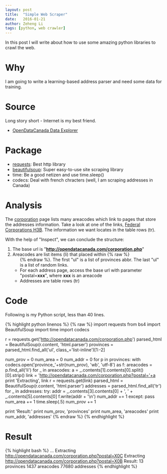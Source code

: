 ```yaml
---
layout: post
title:  "Simple Web Scraper"
date:   2016-01-21
author: Zeheng Li
tags: [python, web crawler]
---
```


In this post I will write about how to use some amazing python libraries to crawl the web.

# Why
I am going to write a learning-based address parser and need some data for training.

# Source
  Long story short - Internet is my best friend.

  * [OpenDataCanada Data Explorer](http://opendatacanada.com/)

# Package
  * [requests](http://docs.python-requests.org/en/latest/): Best http library
  * [beautifulsoup](http://www.crummy.com/software/BeautifulSoup/): Super easy-to-use site scraping library 
  * time: Be a good netizen and use time.sleep()
  * codecs: Deal with french chracters (well, I am scraping addresses in Canada)

# Analysis
The [corporation](http://opendatacanada.com/corporation.php) page lists many areacodes which link to pages that store the addresses information. Take a look at one of the links, [Federal Corporations H3B](http://opendatacanada.com/corporation.php?postal=H3B). The information we want locates in the table rows (tr).

With the help of "Inspect", we can conclude the structure:

  1. The base url is "**http://opendatacanada.com/corporation.php**"
  2. Areacodes are list items (li) that placed within {% raw %} <ul class="list-inline"> {% endraw %}. The first "ul" is a list of provinces abbr. The last "ul" is a list of random links.
  3. For each address page, access the base url with parameter "postal=**xxx**", where **xxx** is an areacode
  4. Addresses are table rows (tr)

# Code

Following is my Python script, less than 40 lines.

{% highlight python linenos %} {% raw %}
import requests
from bs4 import BeautifulSoup
import time
import codecs

r = requests.get('http://opendatacanada.com/corporation.php')
parsed_html = BeautifulSoup(r.content, 'html.parser')
provinces = parsed_html.find_all('ul', class_='list-inline')[1:-2]

num_prov = 0
num_area = 0
num_addr = 0
for p in provinces:
    with codecs.open('province_'+str(num_prov), 'wb',  'utf-8') as f:
        areacodes = p.find_all('li')
        for _ in areacodes:
            a = _.contents[1].contents[0].split()[0].strip()
            link = 'http://opendatacanada.com/corporation.php?postal='+a
            print 'Extracting', link
            r = requests.get(link)
            parsed_html = BeautifulSoup(r.content, 'html.parser')
            addresses = parsed_html.find_all('tr')
            for _ in addresses:
                try:
                    addr = _.contents[3].contents[0] + ', ' + \
                        _.contents[5].contents[0]
                    f.write(addr + '\n')
                    num_addr += 1
                except:
                    pass
            num_area += 1
        time.sleep(.5)
    num_prov += 1

print 'Result:'
print num_prov, 'provinces'
print num_area, 'areacodes'
print num_addr, 'addresses'
{% endraw %} {% endhighlight %}


# Result
{% highlight bash %}
...
Extracting http://opendatacanada.com/corporation.php?postal=X0C
Extracting http://opendatacanada.com/corporation.php?postal=X0B
Result:
13 provinces
1437 areacodes
77680 addresses
{% endhighlight %}